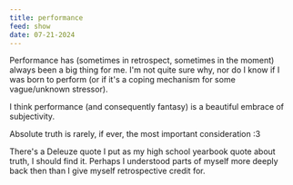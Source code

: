 ```yaml
---
title: performance
feed: show
date: 07-21-2024
---
```

Performance has (sometimes in retrospect, sometimes in the moment) always been a big thing for me. I'm not quite sure why, nor do I know if I was born to perform (or if it's a coping mechanism for some vague/unknown stressor).

I think performance (and consequently fantasy) is a beautiful embrace of subjectivity.

Absolute truth is rarely, if ever, the most important consideration :3

There's a Deleuze quote I put as my high school yearbook quote about truth, I should find it. Perhaps I understood parts of myself more deeply back then than I give myself retrospective credit for.